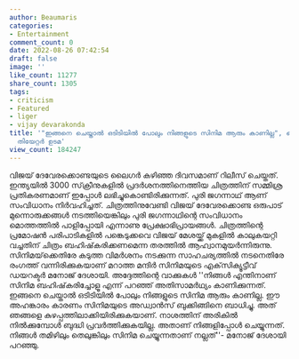 ```yaml
---
author: Beaumaris
categories:
- Entertainment
comment_count: 0
date: 2022-08-26 07:42:54
draft: false
image: ''
like_count: 11277
share_count: 1305
tags:
- criticism
- Featured
- liger
- vijay devarakonda
title: '"ഇങ്ങനെ ചെയ്താല്‍ ഒടിടിയില്‍ പോലും നിങ്ങളുടെ സിനിമ ആരും കാണില്ല", ലൈഗറിനെതിരെ
  തിയേറ്റർ ഉടമ'
view_count: 184247
---
```


വിജയ് ദേവേരക്കൊണ്ടയുടെ ലൈഗര്‍ കഴിഞ്ഞ ദിവസമാണ് റിലീസ് ചെയ്തത്. ഇന്ത്യയില്‍ 3000 സ്‌ക്രീനുകളില്‍ പ്രദര്‍ശനത്തിനെത്തിയ ചിത്രത്തിന് സമ്മിശ്ര പ്രതികരണമാണ് ഇപ്പോള്‍ ലഭിച്ചുകൊണ്ടിരിക്കുന്നത്. പുരി ജഗന്നാഥ് ആണ് സംവിധാനം നിർവഹിച്ചത്. ചിത്രത്തിനുവേണ്ടി വിജയ് ദേവേരക്കൊണ്ട ഒരുപാട് മുന്നൊരുക്കങ്ങൾ നടത്തിയെങ്കിലും പുരി ജഗന്നാഥിന്റെ സംവിധാനം മൊത്തത്തിൽ പാളിപ്പോയി എന്നാണു പ്രേക്ഷാഭിപ്രായങ്ങൾ. ചിത്രത്തിന്റെ പ്രമോഷൻ പരിപാടികളിൽ പങ്കെടുക്കവെ വിജയ് മേശയ്ക്ക് മുകളില്‍ കാലുകയറ്റി വച്ചതിന് ചിത്രം ബഹിഷ്‌കരിക്കണമെന്ന തരത്തില്‍ ആഹ്വാനമുയര്‍ന്നിരുന്നു. സിനിമയ്‌ക്കെതിരേ കടുത്ത വിമര്‍ശനം നടക്കുന്ന സാഹചര്യത്തില്‍ നടനെതിരേ രംഗത്ത് വന്നിരിക്കുകയാണ് മറാത്ത മന്ദിര്‍ സിനിമയുടെ എക്‌സിക്യൂട്ടീവ് ഡയറക്ടര്‍ മനോജ് ദേശായി. അദ്ദേത്തിന്റെ വാക്കുകൾ ''നിങ്ങള്‍ എന്തിനാണ് സിനിമ ബഹിഷ്‌കരിച്ചോളൂ എന്ന് പറഞ്ഞ് അതിസാമര്‍ഥ്യം കാണിക്കുന്നത്. ഇങ്ങനെ ചെയ്താല്‍ ഒടിടിയില്‍ പോലും നിങ്ങളുടെ സിനിമ ആരും കാണില്ല. ഈ അഹങ്കാരം കാരണം സിനിമയുടെ അഡ്വാന്‍സ് ബുക്കിങ്ങിനെ ബാധിച്ചു. അത് ഞങ്ങളെ കുഴപ്പത്തിലാക്കിയിരിക്കുകയാണ്. നാശത്തിന് അരികില്‍ നില്‍ക്കുമ്പോള്‍ ബുദ്ധി പ്രവര്‍ത്തിക്കുകയില്ല. അതാണ് നിങ്ങളിപ്പോള്‍ ചെയ്യുന്നത്. നിങ്ങള്‍ തമിഴിലും തെലുങ്കിലും സിനിമ ചെയ്യുന്നതാണ് നല്ലത്''- മനോജ് ദേശായി പറഞ്ഞു.